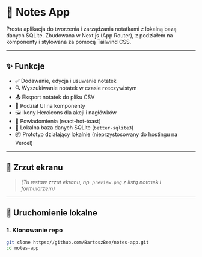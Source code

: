 # 📝 Notes App

Prosta aplikacja do tworzenia i zarządzania notatkami z lokalną bazą danych SQLite. Zbudowana w Next.js (App Router), z podziałem na komponenty i stylowana za pomocą Tailwind CSS.

---

## ✨ Funkcje

- ✅ Dodawanie, edycja i usuwanie notatek
- 🔍 Wyszukiwanie notatek w czasie rzeczywistym
- 📤 Eksport notatek do pliku CSV
- 🧱 Podział UI na komponenty
- 🖼 Ikony Heroicons dla akcji i nagłówków
- 🔔 Powiadomienia (react-hot-toast)
- 💽 Lokalna baza danych SQLite (`better-sqlite3`)
- 📦 Prototyp działający lokalnie (nieprzystosowany do hostingu na Vercel)

---

## 📸 Zrzut ekranu

> *(Tu wstaw zrzut ekranu, np. `preview.png` z listą notatek i formularzem)*

---

## 🚀 Uruchomienie lokalne

### 1. Klonowanie repo

```bash
git clone https://github.com/BartoszBee/notes-app.git
cd notes-app

